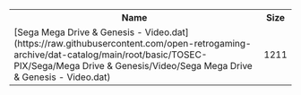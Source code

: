 <table>
<tr><th>Name</th><th>Size</th></tr>
<tr><td>
[Sega Mega Drive & Genesis - Video.dat](https://raw.githubusercontent.com/open-retrogaming-archive/dat-catalog/main/root/basic/TOSEC-PIX/Sega/Mega Drive & Genesis/Video/Sega Mega Drive & Genesis - Video.dat)
</td><td>1211</td></tr>
</table>
